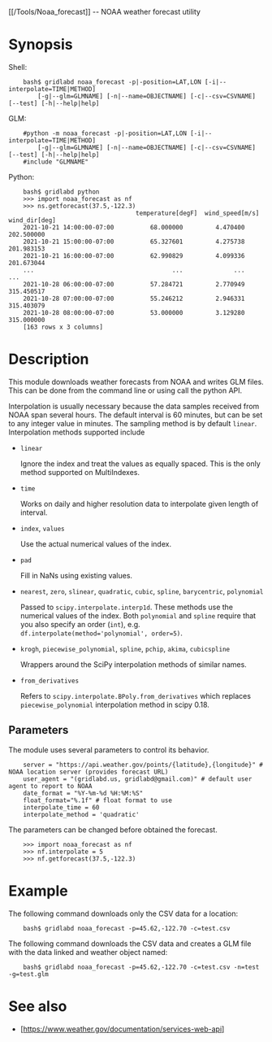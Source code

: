 [[/Tools/Noaa_forecast]] -- NOAA weather forecast utility

# Synopsis

Shell:

~~~
    bash$ gridlabd noaa_forecast -p|-position=LAT,LON [-i|--interpolate=TIME|METHOD]
        [-g|--glm=GLMNAME] [-n|--name=OBJECTNAME] [-c|--csv=CSVNAME] [--test] [-h|--help|help]
~~~

GLM:

~~~
    #python -m noaa_forecast -p|-position=LAT,LON [-i|--interpolate=TIME|METHOD]
        [-g|--glm=GLMNAME] [-n|--name=OBJECTNAME] [-c|--csv=CSVNAME] [--test] [-h|--help|help]
    #include "GLMNAME"
~~~

Python:

~~~
    bash$ gridlabd python
    >>> import noaa_forecast as nf
    >>> ns.getforecast(37.5,-122.3)
                                   temperature[degF]  wind_speed[m/s]  wind_dir[deg]
    2021-10-21 14:00:00-07:00          68.000000         4.470400     202.500000
    2021-10-21 15:00:00-07:00          65.327601         4.275738     201.983153
    2021-10-21 16:00:00-07:00          62.990829         4.099336     201.673044
    ...                                      ...              ...            ...
    2021-10-28 06:00:00-07:00          57.284721         2.770949     315.450517
    2021-10-28 07:00:00-07:00          55.246212         2.946331     315.403079
    2021-10-28 08:00:00-07:00          53.000000         3.129280     315.000000
    [163 rows x 3 columns]
~~~

# Description

This module downloads weather forecasts from NOAA and writes GLM files.  This can be done from
the command line or using call the python API.

Interpolation is usually necessary because the data samples received from NOAA span several hours.
The default interval is 60 minutes, but can be set to any integer value in minutes. The sampling
method is by default `linear`.  Interpolation methods supported include 

  - `linear`

    Ignore the index and treat the values as equally spaced. This is the only method 
    supported on MultiIndexes.

  - `time`

    Works on daily and higher resolution data to interpolate given length of interval.

  - `index`, `values`

    Use the actual numerical values of the index.

  - `pad`

    Fill in NaNs using existing values.

  - `nearest`, `zero`, `slinear`, `quadratic`, `cubic`, `spline`, `barycentric`, `polynomial`

    Passed to `scipy.interpolate.interp1d`. These methods use the numerical values of the index. 
    Both `polynomial` and `spline` require that you also specify an order (`int`), e.g. 
    `df.interpolate(method='polynomial', order=5)`.

  - `krogh`, `piecewise_polynomial`, `spline`, `pchip`, `akima`, `cubicspline`

    Wrappers around the SciPy interpolation methods of similar names.

  - `from_derivatives`

    Refers to `scipy.interpolate.BPoly.from_derivatives` which replaces `piecewise_polynomial` 
    interpolation method in scipy 0.18.

## Parameters

The module uses several parameters to control its behavior. 

~~~
    server = "https://api.weather.gov/points/{latitude},{longitude}" # NOAA location server (provides forecast URL)
    user_agent = "(gridlabd.us, gridlabd@gmail.com)" # default user agent to report to NOAA
    date_format = "%Y-%m-%d %H:%M:%S"
    float_format="%.1f" # float format to use 
    interpolate_time = 60
    interpolate_method = 'quadratic'
~~~

The parameters can be changed before obtained the forecast.

~~~
    >>> import noaa_forecast as nf
    >>> nf.interpolate = 5
    >>> nf.getforecast(37.5,-122.3)
~~~

# Example

The following command downloads only the CSV data for a location:

~~~
    bash$ gridlabd noaa_forecast -p=45.62,-122.70 -c=test.csv
~~~

The following command downloads the CSV data and creates a GLM file with the data linked and weather object named:

~~~
    bash$ gridlabd noaa_forecast -p=45.62,-122.70 -c=test.csv -n=test -g=test.glm
~~~

# See also

* [https://www.weather.gov/documentation/services-web-api]
